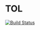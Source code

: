 # TOL

[![Build Status](https://github.com/gvdr/TOL.jl/actions/workflows/CI.yml/badge.svg?branch=main)](https://github.com/gvdr/TOL.jl/actions/workflows/CI.yml?query=branch%3Amain)
